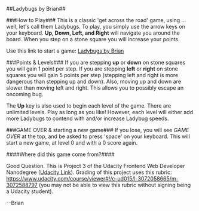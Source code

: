 ##Ladybugs by Brian##

###How to Play###
This is a classic 'get across the road' game, using ... well, let's call them Ladybugs.  To play, you simply use the arrow keys on your keyboard.  **Up, Down, Left, and Right** will navigate you around the board.  When you step on a stone square you will increase your points.

Use this link to start a game:
[Ladybugs by Brian](http://mrbrianz.github.io/frontend-nanodegree-arcade-game)

###Points & Levels###
If you are stepping **up** or **down** on stone squares you will gain 1 point per step.  If you are stepping **left** or **right** on stone squares you will gain 5 points per step (stepping left and right is more dangerous than stepping up and down).  Also, moving up and down are slower than moving left and right.  This allows you to possibly escape an oncoming bug.

The **Up** key is also used to begin each level of the game.  There are unlimited levels.  Play as long as you like!  However, each level will either add more Ladybugs to contend with and/or increase Ladybug speeds.

###GAME OVER & starting a new game###
If you lose, you will see *GAME OVER* at the top, and be asked to press 'space' on your keyboard.  This will start a new game, at level 0 and with a 0 score again.

####Where did this game come from?####

Good Question.  This is Project 3 of the Udacity Frontend Web Developer Nanodegree ([Udacity Link](http://www.udacity.com)).  Grading of this project uses this rubric: https://www.udacity.com/course/viewer#!/c-ud015/l-3072058665/m-3072588797 (you may not be able to view this rubric without signing being a Udacity student).

--Brian